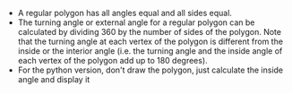 -   A regular polygon has all angles equal and all sides equal.
-   The turning angle or external angle for a regular polygon can be calculated by dividing 360 by the number of sides of the polygon.
    Note that the turning angle at each vertex of the polygon is different from the inside or the interior angle (i.e. the turning angle and the inside angle of each vertex of the polygon add up to 180 degrees).
-   For the python version, don't draw the polygon, just calculate the inside angle and display it
